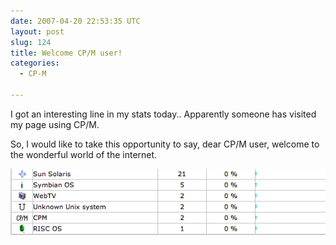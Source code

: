 ```yaml
---
date: 2007-04-20 22:53:35 UTC
layout: post
slug: 124
title: Welcome CP/M user!
categories:
  - CP-M

---
```

<p>I got an interesting line in my stats today.. Apparently someone has visited my page using CP/M.</p>

<p>So, I would like to take this opportunity to say, dear CP/M user, welcome to the wonderful world of the internet.</p>

<img src="/resources/images/posts/cpm.png" alt="CP/M user" />